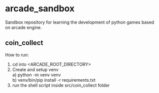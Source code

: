 # arcade_sandbox
Sandbox repository for learning the development of python games based on arcade engine.

## coin_collect
How to run:
1. cd into <ARCADE_ROOT_DIRECTORY>
2. Create and setup venv<br/>
    a) python -m venv venv<br/>
    b) venv/bin/pip install -r requirements.txt<br/>
3. run the shell script inside src/coin_collect folder

